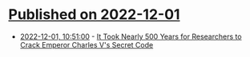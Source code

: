 # [Published on 2022-12-01](index.md)

* [2022-12-01, 10:51:00](https://soylentnews.org/article.pl?sid=22/11/30/1344247&from=rss) - [It Took Nearly 500 Years for Researchers to Crack Emperor Charles V's Secret Code](https://soylentnews.org/article.pl?sid=22/11/30/1344247&from=rss)
